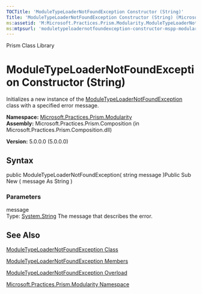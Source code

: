 ```yaml
---
TOCTitle: 'ModuleTypeLoaderNotFoundException Constructor (String)'
Title: 'ModuleTypeLoaderNotFoundException Constructor (String) (Microsoft.Practices.Prism.Modularity)'
ms:assetid: 'M:Microsoft.Practices.Prism.Modularity.ModuleTypeLoaderNotFoundException.\#ctor(System.String)'
ms:mtpsurl: 'moduletypeloadernotfoundexception-constructor-mspp-modularity.md'
---
```


Prism Class Library

ModuleTypeLoaderNotFoundException Constructor (String)
======================================================

Initializes a new instance of the [ModuleTypeLoaderNotFoundException](https://msdn.microsoft.com/library/microsoft.practices.prism.modularity.moduletypeloadernotfoundexception) class with a specified error message.

**Namespace:** [Microsoft.Practices.Prism.Modularity](https://msdn.microsoft.com/library/microsoft.practices.prism.modularity)
**Assembly:** Microsoft.Practices.Prism.Composition (in Microsoft.Practices.Prism.Composition.dll)

**Version:** 5.0.0.0 (5.0.0.0)

## Syntax


public ModuleTypeLoaderNotFoundException( string message )Public Sub New ( message As String )

### Parameters

message  
Type: [System.String](http://msdn.microsoft.com/en-us/library/s1wwdcbf)
The message that describes the error.

See Also
--------


[ModuleTypeLoaderNotFoundException Class](https://msdn.microsoft.com/library/microsoft.practices.prism.modularity.moduletypeloadernotfoundexception)

[ModuleTypeLoaderNotFoundException Members](https://msdn.microsoft.com/allmembers.t:microsoft.practices.prism.modularity.moduletypeloadernotfoundexception)

[ModuleTypeLoaderNotFoundException Overload](https://msdn.microsoft.com/overload:microsoft.practices.prism.modularity.moduletypeloadernotfoundexception.)

[Microsoft.Practices.Prism.Modularity Namespace](https://msdn.microsoft.com/library/microsoft.practices.prism.modularity)
